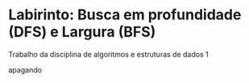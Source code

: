 # Labirinto: Busca em profundidade (DFS) e Largura (BFS)
 Trabalho da disciplina de algoritmos e estruturas de dados 1

apagando

